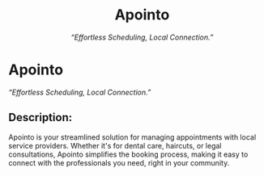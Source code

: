 <div id="user-content-toc">
  <ul align="center" style="list-style: none;">
    <summary>
      <h1>Apointo</h1>
      <i>“Effortless Scheduling, Local Connection.”</i>
    </summary>
  </ul>
</div>

# Apointo
*“Effortless Scheduling, Local Connection.”*

## Description:
Apointo is your streamlined solution for managing appointments with local service providers. 
Whether it's for dental care, haircuts, or legal consultations, Apointo simplifies the booking process, making it easy to connect with the professionals you need, right in your community.
